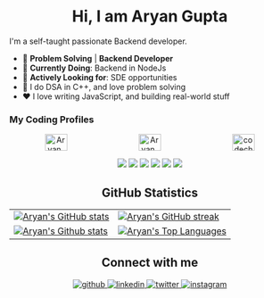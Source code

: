 <h1 align="center">Hi, I am Aryan Gupta</h1>

I'm a self-taught passionate Backend developer.

- 🔭 **Problem Solving** | **Backend Developer**
- 🌱 **Currently Doing**: Backend in NodeJs
- 🤔 **Actively Looking for**: SDE opportunities
- 🌼 I do DSA in C++, and love problem solving
- ❤️ I love writing JavaScript, and building real-world stuff

<h3 align="left">My Coding Profiles</h3>
<p align="left" style="display: flex; justify-content: space-between;">
  <a href="https://leetcode.com/u/Aryan_codefc/" target="_blank" style="flex-grow: 1; text-align: center;">
    <img src="https://raw.githubusercontent.com/rahuldkjain/github-profile-readme-generator/master/src/images/icons/Social/leet-code.svg" alt="Aryan_codefc" height="30" width="40" />
  </a>
  <a href="https://codeforces.com/profile/Aryan_Gpt" target="_blank" style="flex-grow: 1; text-align: center;">
    <img src="https://raw.githubusercontent.com/rahuldkjain/github-profile-readme-generator/master/src/images/icons/Social/codeforces.svg" alt="Aryan_Gpt" height="30" width="40" />
  </a>
  <a href="https://www.codechef.com/users/codechef_2001" target="_blank" style="flex-grow: 1; text-align: center;">
    <img src="https://cdn.jsdelivr.net/npm/simple-icons@3.1.0/icons/codechef.svg" alt="codechef_2001" height="30" width="40" />
  </a>
</p>

<p align="center">
  <img src="https://img.shields.io/badge/HTML-239120?style=for-the-badge&logo=html5&logoColor=white"/>
  <img src="https://img.shields.io/badge/CSS-239120?&style=for-the-badge&logo=css3&logoColor=black"/>
  <img src="https://img.shields.io/badge/JavaScript-F7DF1E?style=for-the-badge&logo=javascript&logoColor=black"/>
  <img src="https://img.shields.io/badge/GIT-239120?style=for-the-badge&logo=git&logoColor=black"/>
  <img src="https://img.shields.io/badge/C-00599C?style=for-the-badge&logo=c&logoColor=white"/>
  <img src="https://img.shields.io/badge/C%2B%2B-00599C?style=for-the-badge&logo=c%2B%2B&logoColor=white"/> 
</p>

<h2 align="center">GitHub Statistics</h2>
<table align="center">
  <tr>
    <td>
      <a href="https://github-readme-stats.vercel.app/api?username=Aryan-Elite&show_icons=true&theme=github_dark">
        <img src="https://github-readme-stats.vercel.app/api?username=Aryan-Elite&show_icons=true&theme=light" alt="Aryan's GitHub stats" />
      </a>
    </td>
    <td>
      <a href="https://github-readme-streak-stats.herokuapp.com/?user=Aryan-Elite&theme=github_dark">
        <img src="https://github-readme-streak-stats.herokuapp.com/?user=Aryan-Elite&layout=compact&theme=light" alt="Aryan's GitHub streak" />
      </a>
    </td>
  </tr>
  <tr>
    <td>
      <a href="https://github-profile-summary-cards.vercel.app/api/cards/profile-details?username=Aryan-Elite&theme=github_dark">
        <img src="https://github-profile-summary-cards.vercel.app/api/cards/profile-details?username=Aryan-Elite&theme=github_dark" alt="Aryan's Github stats" />
      </a>
    </td>
    <td>
      <a href="https://github-readme-stats.vercel.app/api/top-langs/?username=Aryan-Elite&layout=compact&langs_count=10&theme=github_dark">
        <img src="https://github-readme-stats.vercel.app/api/top-langs/?username=Aryan-Elite&layout=compact&langs_count=10&theme=light" alt="Aryan's Top Languages" />
      </a>
    </td>
  </tr>
</table>


<h2 align="center">Connect with me</h2>
<div align="center">
  <a href="https://github.com/Aryan-Elite" target="_blank">
    <img src="https://img.shields.io/badge/github-%2324292e.svg?&style=for-the-badge&logo=github&logoColor=white" alt="github" style="margin-bottom: 5px;" />
  </a>
  <a href="https://www.linkedin.com/in/aryan-gupta-41494323a/" target="_blank">
    <img src="https://img.shields.io/badge/linkedin-%231E77B5.svg?&style=for-the-badge&logo=linkedin&logoColor=white" alt="linkedin" style="margin-bottom: 5px;" />
  </a>
  <a href="https://x.com/Aryan98491984" target="_blank">
    <img src="https://img.shields.io/badge/twitter-%2300acee.svg?&style=for-the-badge&logo=twitter&logoColor=white" alt="twitter" style="margin-bottom: 5px;" />
  </a>
  <a href="https://www.instagram.com/aryangupta.me/" target="_blank">
    <img src="https://img.shields.io/badge/instagram-%23000000.svg?&style=for-the-badge&logo=instagram&logoColor=white" alt="instagram" style="margin-bottom: 5px;" />
  </a>
</div>
